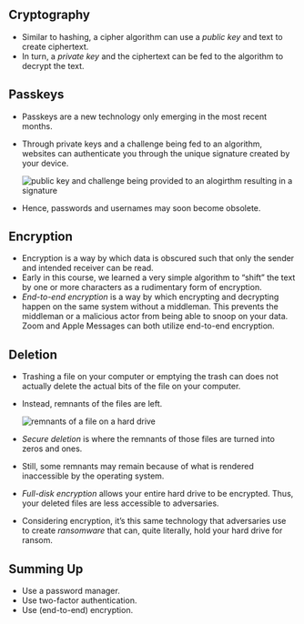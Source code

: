 ## Cryptography

- Similar to hashing, a cipher algorithm can use a _public key_ and text to create ciphertext.
- In turn, a _private key_ and the ciphertext can be fed to the algorithm to decrypt the text.

## Passkeys

- Passkeys are a new technology only emerging in the most recent months.
- Through private keys and a challenge being fed to an algorithm, websites can authenticate you through the unique signature created by your device.

  ![public key and challenge being provided to an alogirthm resulting in a signature](https://cs50.harvard.edu/x/2024/notes/cybersecurity/cs50Week10Slide125.png)

- Hence, passwords and usernames may soon become obsolete.

## Encryption

- Encryption is a way by which data is obscured such that only the sender and intended receiver can be read.
- Early in this course, we learned a very simple algorithm to “shift” the text by one or more characters as a rudimentary form of encryption.
- _End-to-end encryption_ is a way by which encrypting and decrypting happen on the same system without a middleman. This prevents the middleman or a malicious actor from being able to snoop on your data. Zoom and Apple Messages can both utilize end-to-end encryption.

## Deletion

- Trashing a file on your computer or emptying the trash can does not actually delete the actual bits of the file on your computer.
- Instead, remnants of the files are left.

  ![remnants of a file on a hard drive](https://cs50.harvard.edu/x/2024/notes/cybersecurity/cs50Week10Slide136.png)

- _Secure deletion_ is where the remnants of those files are turned into zeros and ones.
- Still, some remnants may remain because of what is rendered inaccessible by the operating system.
- _Full-disk encryption_ allows your entire hard drive to be encrypted. Thus, your deleted files are less accessible to adversaries.
- Considering encryption, it’s this same technology that adversaries use to create _ransomware_ that can, quite literally, hold your hard drive for ransom.

## Summing Up

- Use a password manager.
- Use two-factor authentication.
- Use (end-to-end) encryption.
